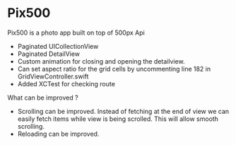 # Pix500
Pix500 is a photo app built on top of 500px Api

- Paginated UICollectionView 
- Paginated DetailView 
- Custom animation for closing and opening the detailview. 
- Can set aspect ratio for the grid cells by uncommenting line 182 in GridViewController.swift
- Added XCTest for checking route

What can be improved ?
- Scrolling can be improved. Instead of fetching at the end of view we can easily fetch items while view is being scrolled. This will allow smooth scrolling. 
- Reloading can be improved. 
